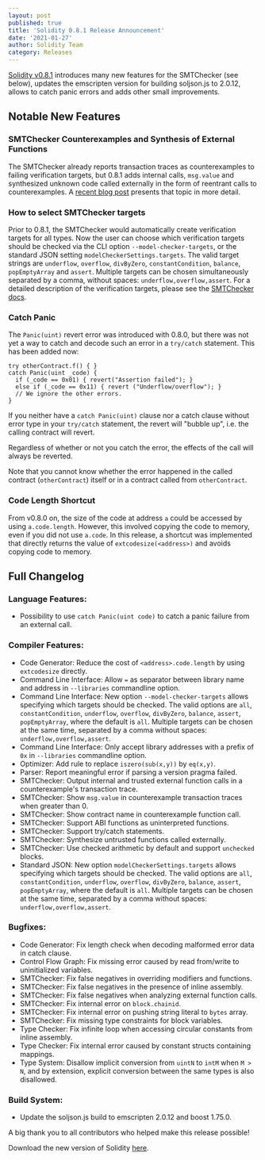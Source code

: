 ```yaml
---
layout: post
published: true
title: 'Solidity 0.8.1 Release Announcement'
date: '2021-01-27'
author: Solidity Team
category: Releases
---
```


[Solidity v0.8.1](https://github.com/ethereum/solidity/releases/tag/v0.8.1)
introduces many new features for the SMTChecker (see below), updates the
emscripten version for building soljson.js to 2.0.12, allows to catch panic
errors and adds other small improvements.

## Notable New Features

### SMTChecker Counterexamples and Synthesis of External Functions

The SMTChecker already reports transaction traces as counterexamples to failing
verification targets, but 0.8.1 adds internal calls, `msg.value` and synthesized
unknown code called externally in the form of reentrant calls to
counterexamples. A
[recent blog post](https://fv.ethereum.org/2021/01/18/smtchecker-and-synthesis-of-external-functions/)
presents that topic in more detail.

### How to select SMTChecker targets

Prior to 0.8.1, the SMTChecker would automatically create verification targets
for all types. Now the user can choose which verification targets should be
checked via the CLI option `--model-checker-targets`, or the standard JSON
setting `modelCheckerSettings.targets`. The valid target strings are
`underflow`, `overflow`, `divByZero`, `constantCondition`, `balance`,
`popEmptyArray` and `assert`. Multiple targets can be chosen simultaneously
separated by a comma, without spaces: `underflow,overflow,assert`. For a
detailed description of the verification targets, please see the
[SMTChecker docs](https://docs.soliditylang.org/en/v0.8.0/security-considerations.html#formal-verification).

### Catch Panic

The `Panic(uint)` revert error was introduced with 0.8.0, but there was not yet
a way to catch and decode such an error in a `try/catch` statement. This has
been added now:

    try otherContract.f() { }
    catch Panic(uint _code) {
      if (_code == 0x01) { revert("Assertion failed"); }
      else if (_code == 0x11) { revert ("Underflow/overflow"); }
      // We ignore the other errors.
    }

If you neither have a `catch Panic(uint)` clause nor a catch clause without
error type in your `try/catch` statement, the revert will "bubble up", i.e. the
calling contract will revert.

Regardless of whether or not you catch the error, the effects of the call will
always be reverted.

Note that you cannot know whether the error happened in the called contract
(`otherContract`) itself or in a contract called from `otherContract`.

### Code Length Shortcut

From v0.8.0 on, the size of the code at address `a` could be accessed by using
`a.code.length`. However, this involved copying the code to memory, even if you
did not use `a.code`. In this release, a shortcut was implemented that directly
returns the value of `extcodesize(<address>)` and avoids copying code to memory.

## Full Changelog

### Language Features:

- Possibility to use `catch Panic(uint code)` to catch a panic failure from an
  external call.

### Compiler Features:

- Code Generator: Reduce the cost of `<address>.code.length` by using
  `extcodesize` directly.
- Command Line Interface: Allow `=` as separator between library name and
  address in `--libraries` commandline option.
- Command Line Interface: New option `--model-checker-targets` allows specifying
  which targets should be checked. The valid options are `all`,
  `constantCondition`, `underflow`, `overflow`, `divByZero`, `balance`,
  `assert`, `popEmptyArray`, where the default is `all`. Multiple targets can be
  chosen at the same time, separated by a comma without spaces:
  `underflow,overflow,assert`.
- Command Line Interface: Only accept library addresses with a prefix of `0x` in
  `--libraries` commandline option.
- Optimizer: Add rule to replace `iszero(sub(x,y))` by `eq(x,y)`.
- Parser: Report meaningful error if parsing a version pragma failed.
- SMTChecker: Output internal and trusted external function calls in a
  counterexample's transaction trace.
- SMTChecker: Show `msg.value` in counterexample transaction traces when greater
  than 0.
- SMTChecker: Show contract name in counterexample function call.
- SMTChecker: Support ABI functions as uninterpreted functions.
- SMTChecker: Support try/catch statements.
- SMTChecker: Synthesize untrusted functions called externally.
- SMTChecker: Use checked arithmetic by default and support `unchecked` blocks.
- Standard JSON: New option `modelCheckerSettings.targets` allows specifying
  which targets should be checked. The valid options are `all`,
  `constantCondition`, `underflow`, `overflow`, `divByZero`, `balance`,
  `assert`, `popEmptyArray`, where the default is `all`. Multiple targets can be
  chosen at the same time, separated by a comma without spaces:
  `underflow,overflow,assert`.

### Bugfixes:

- Code Generator: Fix length check when decoding malformed error data in catch
  clause.
- Control Flow Graph: Fix missing error caused by read from/write to
  uninitialized variables.
- SMTChecker: Fix false negatives in overriding modifiers and functions.
- SMTChecker: Fix false negatives in the presence of inline assembly.
- SMTChecker: Fix false negatives when analyzing external function calls.
- SMTChecker: Fix internal error on `block.chainid`.
- SMTChecker: Fix internal error on pushing string literal to `bytes` array.
- SMTChecker: Fix missing type constraints for block variables.
- Type Checker: Fix infinite loop when accessing circular constants from inline
  assembly.
- Type Checker: Fix internal error caused by constant structs containing
  mappings.
- Type System: Disallow implicit conversion from `uintN` to `intM` when `M > N`,
  and by extension, explicit conversion between the same types is also
  disallowed.

### Build System:

- Update the soljson.js build to emscripten 2.0.12 and boost 1.75.0.

A big thank you to all contributors who helped make this release possible!

Download the new version of Solidity
[here](https://github.com/ethereum/solidity/releases/tag/v0.8.1).

